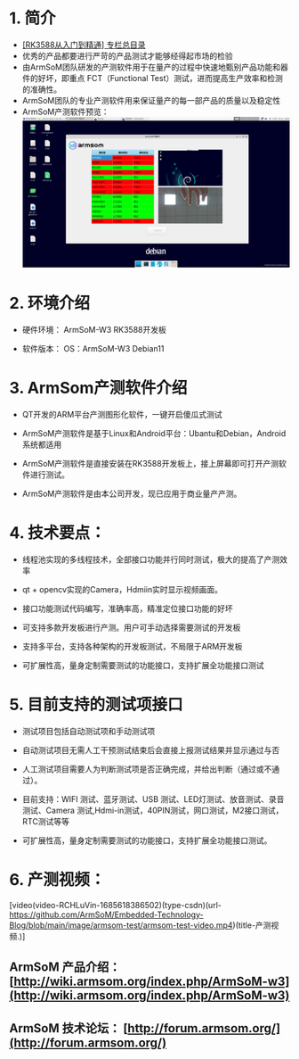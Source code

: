 # 1. 简介
- [[RK3588从入门到精通] 专栏总目录](https://blog.csdn.net/nb124667390/article/details/130725546)
- 优秀的产品都要进行严苛的产品测试才能够经得起市场的检验
- 由ArmSoM团队研发的产测软件用于在量产的过程中快速地甄别产品功能和器件的好坏，即重点 FCT（Functional Test）测试，进而提高生产效率和检测的准确性。
- ArmSoM团队的专业产测软件用来保证量产的每一部产品的质量以及稳定性
- ArmSoM产测软件预览：
![ArmSoM Production Testing Software](https://github.com/ArmSoM/Embedded-Technology-Blog/blob/main/image/armsom-test/ArmSoM_Production_Testing_Software.png#pic_left=500x)
# 2. 环境介绍


- 硬件环境：
ArmSoM-W3 RK3588开发板

- 软件版本：
OS：ArmSoM-W3 Debian11

# 3. ArmSom产测软件介绍
- QT开发的ARM平台产测图形化软件，一键开启傻瓜式测试

- ArmSoM产测软件是基于Linux和Android平台：Ubantu和Debian，Android系统都适用

- ArmSoM产测软件是直接安装在RK3588开发板上，接上屏幕即可打开产测软件进行测试。

- ArmSoM产测软件是由本公司开发，现已应用于商业量产产测。
# 4. 技术要点：
- 线程池实现的多线程技术，全部接口功能并行同时测试，极大的提高了产测效率

- qt + opencv实现的Camera，Hdmiin实时显示视频画面。

- 接口功能测试代码编写，准确率高，精准定位接口功能的好坏

- 可支持多款开发板进行产测。用户可手动选择需要测试的开发板

- 支持多平台，支持各种架构的开发板测试，不局限于ARM开发板

- 可扩展性高，量身定制需要测试的功能接口，支持扩展全功能接口测试

# 5. 目前支持的测试项接口
- 测试项目包括自动测试项和手动测试项

- 自动测试项目无需人工干预测试结束后会直接上报测试结果并显示通过与否
- 人工测试项目需要人为判断测试项是否正确完成，并给出判断（通过或不通过）。

- 目前支持：WIFI 测试、蓝牙测试、USB 测试、LED灯测试、放音测试、录音测试、Camera 测试,Hdmi-in测试，40PIN测试，网口测试，M2接口测试，RTC测试等等

- 可扩展性高，量身定制需要测试的功能接口，支持扩展全功能接口测试。

# 6. 产测视频：



[video(video-RCHLuVin-1685618386502)(type-csdn)(url-https://github.com/ArmSoM/Embedded-Technology-Blog/blob/main/image/armsom-test/armsom-test-video.mp4)(title-产测视频.)]

## ArmSoM 产品介绍： [http://wiki.armsom.org/index.php/ArmSoM-w3](http://wiki.armsom.org/index.php/ArmSoM-w3)
## ArmSoM 技术论坛： [http://forum.armsom.org/](http://forum.armsom.org/)